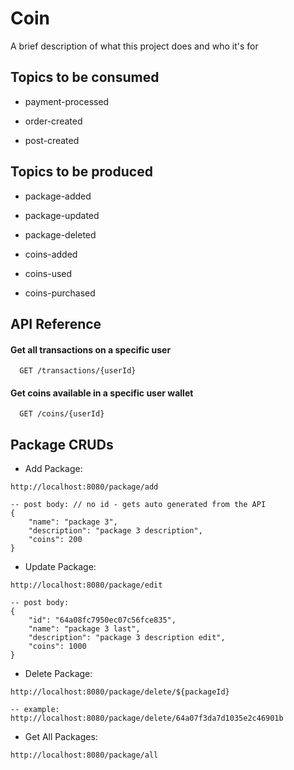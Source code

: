 # Coin

A brief description of what this project does and who it's for

## Topics to be consumed

- payment-processed

- order-created

- post-created

## Topics to be produced

- package-added

- package-updated

- package-deleted
- coins-added
- coins-used

- coins-purchased

## API Reference

#### Get all transactions on a specific user

```http
  GET /transactions/{userId}
```

#### Get coins available in a specific user wallet

```http
  GET /coins/{userId}
```

## Package CRUDs

- Add Package:

```
http://localhost:8080/package/add

-- post body: // no id - gets auto generated from the API
{
    "name": "package 3",
    "description": "package 3 description",
    "coins": 200
}
```

- Update Package:

```
http://localhost:8080/package/edit

-- post body:
{
    "id": "64a08fc7950ec07c56fce835",
    "name": "package 3 last",
    "description": "package 3 description edit",
    "coins": 1000
}

```

- Delete Package:

```
http://localhost:8080/package/delete/${packageId}

-- example:
http://localhost:8080/package/delete/64a07f3da7d1035e2c46901b
```

- Get All Packages:

```
http://localhost:8080/package/all

```
